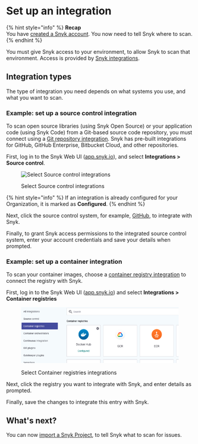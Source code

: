 # Set up an integration

{% hint style="info" %}
**Recap**\
You have [created a Snyk account](create-a-snyk-account.md). You now need to tell Snyk where to scan.
{% endhint %}

You must give Snyk access to your environment, to allow Snyk to scan that environment. Access is provided by [Snyk integrations](../../integrations/).

## Integration types

The type of integration you need depends on what systems you use, and what you want to scan.

### Example: set up a source control integration

To scan open source libraries (using Snyk Open Source) or your application code (using Snyk Code) from a Git-based source code repository, you must connect using a [Git repository integration](../../integrations/git-repository-scm-integrations/). Snyk has pre-built integrations for GitHub, GitHub Enterprise, Bitbucket Cloud, and other repositories.

First, log in to the Snyk Web UI ([app.snyk.io](https://app.snyk.io)), and select **Integrations > Source control**.

<figure><img src="../../.gitbook/assets/Screenshot 2022-07-26 at 13.26.22.png" alt="Select Source control integrations"><figcaption><p>Select Source control integrations</p></figcaption></figure>

{% hint style="info" %}
If an integration is already configured for your Organization, it is marked as **Configured**.
{% endhint %}

Next, click the source control system, for example, [GitHub](../../integrations/git-repository-scm-integrations/github-integration.md), to integrate with Snyk.

Finally, to grant Snyk access permissions to the integrated source control system, enter your account credentials and save your details when prompted.

### Example: set up a container integration

To scan your container images, choose a [container registry integration](../../products/snyk-container/image-scanning-library/) to connect the registry with Snyk.

First, log in to the Snyk Web UI ([app.snyk.io](https://app.snyk.io)) and select **Integrations > Container registries**

<figure><img src="../../.gitbook/assets/Screenshot 2022-07-26 at 13.16.05.png" alt="Select Container registries integrations"><figcaption><p>Select Container registries integrations</p></figcaption></figure>

Next, click the registry you want to integrate with Snyk, and enter details as prompted.

Finally, save the changes to integrate this entry with Snyk.

## What's next?

You can now [import a Snyk Project](import-a-project.md), to tell Snyk what to scan for issues.
